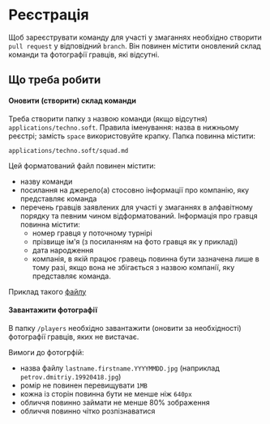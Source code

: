 # Реєстрація
Щоб зареєструвати команду для участі у змаганнях необхідно створити `pull request` у відповідний `branch`. Він повинен містити оновлений склад команди та фотографії гравців, які відсутні.

## Що треба робити
#### Оновити (створити) склад команди
Треба створити папку з назвою команди (якщо відсутня) `applications/techno.soft`. Правила іменування: назва в нижньому реєстрі; замість `space` використовуйте крапку.
Папка повинна містити:

`applications/techno.soft/squad.md`

Цей форматований файл повинен містити:
- назву команди
- посилання на джерело(а) стосовно інформації про компанію, яку представляє команда
- перечень гравців заявлених для участі у змаганнях в алфавітному порядку та певним чином відформатований. Інформація про гравця повинна містити:
  - номер гравця у поточному турнірі
  - прізвище ім'я (з посиланням на фото гравця як у прикладі)
  - дата народження
  - компанія, в якій працює гравець повинна бути зазначена лише в тому разі, якщо вона не збігається з назвою компанії, яку представляє команда.

Приклад такого [файлу](/applications/_example/techno.soft.md)

#### Завантажити фотографії
В папку `/players` необхідно завантажити (оновити за необхідності) фотографії гравців, яких не вистачає.

Вимоги до фотогрфій:
- назва файлу `lastname.firstname.YYYYMMDD.jpg` (наприклад `petrov.dmitriy.19920418.jpg`) 
- ромір не повинен перевищувати `1MB`
- кожна із сторін повинна бути не менше ніж `640px`
- обличчя повинно займати не менше 80% зображення
- обличчя повинно чітко розпізнаватися